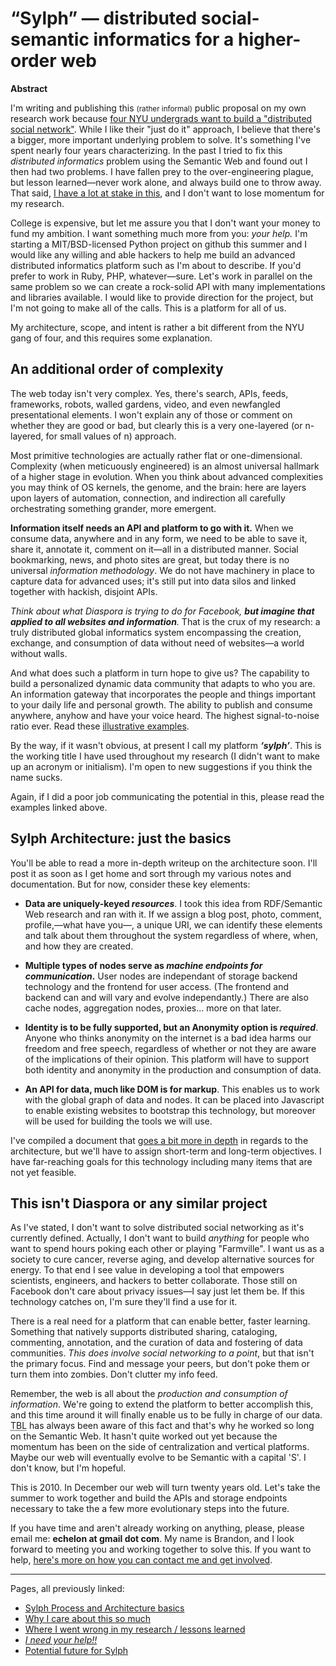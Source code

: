 &ldquo;Sylph&rdquo; &mdash; distributed social-semantic informatics for a higher-order web
===============================

**Abstract** 

I'm writing and publishing this <small>(rather informal)</small> public proposal on my own research work because [four NYU undergrads want to build a "distributed social network"](http://www.nytimes.com/2010/05/12/nyregion/12about.html?partner=rss&emc=rss). While I like their "just do it" approach, I believe that there's a bigger, more important underlying problem to solve. It's something I've spent nearly four years characterizing. In the past I tried to fix this _distributed informatics_ problem using the Semantic Web and found out I then had two problems. I have fallen prey to the over-engineering plague, but lesson learned&mdash;never work alone, and always build one to throw away. That said, [I have a lot at stake in this](./why-i-care), and I don't want to lose momentum for my research. 

College is expensive, but let me assure you that I don't want your money to fund my ambition. I want something much more from you: _your help._ I'm starting a MIT/BSD-licensed Python project on github this summer and I would like any willing and able hackers to help me build an advanced distributed informatics platform such as I'm about to describe. If you'd prefer to work in Ruby, PHP, whatever&mdash;sure. Let's work in parallel on the same problem so we can create a rock-solid API with many implementations and libraries available. I would like to provide direction for the project, but I'm not going to make all of the calls. This is a platform for all of us.

My architecture, scope, and intent is rather a bit different from the NYU gang of 
four, and this requires some explanation.

An additional order of complexity
---------------------------------

The web today isn't very complex. Yes, there's search, APIs, feeds, frameworks, robots, walled gardens, video, and even newfangled presentational elements. I won't explain any of those or comment on whether they are good or bad, but clearly this is a very one-layered (or n-layered, for small values of n) approach. 

Most primitive technologies are actually rather flat or one-dimensional. Complexity (when meticuously engineered) is an almost universal hallmark of a higher stage in evolution. When you think about advanced complexities you may think of OS kernels, the genome, and the brain: here are layers upon layers of automation, connection, and indirection all carefully orchestrating something grander, more emergent.

**Information itself needs an API and platform to go with it.** When we consume data, anywhere and in any form, we need to be able to save it, share it, annotate it, comment on it&mdash;all in a distributed manner. Social bookmarking, news, and photo sites are great, but today there is no universal _information methodology_. We do not have machinery in place to capture data for advanced uses; it's still put into data silos and linked together with hackish, disjoint APIs. 

_Think about what Diaspora is trying to do for Facebook, **but imagine that applied to all websites and information**._ That is the crux of my research: a truly distributed global informatics system encompassing the creation, exchange, and consumption of data without need of websites&mdash;a world without walls.

And what does such a platform in turn hope to give us? The capability to build a personalized dynamic data community that adapts to who you are. An information gateway that incorporates the people and things important to your daily life and personal growth. The ability to publish and consume anywhere, anyhow and have your voice heard. The highest signal-to-noise ratio ever. Read these [illustrative examples](./use-case-scenarios).

By the way, if it wasn't obvious, at present I call my platform **_&lsquo;sylph&rsquo;_**. This is the working title I have used throughout my research (I didn't want to make up an acronym or initialism). I'm open to new suggestions if you think the name sucks.

Again, if I did a poor job communicating the potential in this, please read the examples linked above. 

Sylph Architecture: just the basics
-----------------------------------
You'll be able to read a more in-depth writeup on the architecture soon. I'll post it as soon as I get home and sort through my various notes and documentation. But for now, consider these key elements:

* **Data are uniquely-keyed _resources_**. I took this idea from RDF/Semantic Web research and ran with it. If we assign a blog post, photo, comment, profile,&mdash;what have you&mdash;, a unique URI, we can identify these elements and talk about them throughout the system regardless of where, when, and how they are created.

* **Multiple types of nodes serve as _machine endpoints for communication_.** User nodes are independant of storage backend technology and the frontend for user access. (The frontend and backend can and will vary and evolve independantly.) There are also cache nodes, aggregation nodes, proxies... more on that later.

* **Identity is to be fully supported, but an Anonymity option is _required_**. Anyone who thinks anonymity on the internet is a bad idea harms our freedom and free speech, regardless of whether or not they are aware of the implications of their opinion. This platform will have to support both identity and anonymity in the production and consumption of data. 

* **An API for data, much like DOM is for markup**. This enables us to work with the global graph of data and nodes. It can be placed into Javascript to enable existing websites to bootstrap this technology, but moreover will be used for building the tools we will use. 

I've compiled a document that [goes a bit more in depth](./architecture) in regards to the architecture, but we'll have to assign short-term and long-term objectives. I have far-reaching goals for this technology including many items that are not yet feasible.  

This isn't Diaspora or any similar project
------------------------------------------
As I've stated, I don't want to solve distributed social networking as it's currently defined. Actually, I don't want to build _anything_ for people who want to spend hours poking each other or playing "Farmville". I want us as a society to cure cancer, reverse aging, and develop alternative sources for energy. To that end I see value in developing a tool that empowers scientists, engineers, and hackers to better collaborate. Those still on Facebook don't care about privacy issues&mdash;I say just let them be. If this technology catches on, I'm sure they'll find a use for it. 

There is a real need for a platform that can enable better, faster learning. Something that natively supports distributed sharing, cataloging, commenting, annotation, and the curation of data and fostering of data communities. _This does involve social networking to a point_, but that isn't the primary focus. Find and message your peers, but don't poke them or turn them into zombies. Don't clutter my info feed. 

Remember, the web is all about the _production and consumption of information_. We're going to extend the platform to better accomplish this, and this time around it will finally enable us to be fully in charge of our data. <acronym title="Tim Berners-Lee">TBL</acronym> has always been aware of this fact and that's why he worked so long on the Semantic Web. It hasn't quite worked out yet because the momentum has been on the side of centralization and vertical platforms. Maybe our web will eventually evolve to be Semantic with a capital 'S'. I don't know, but I'm hopeful.

This is 2010. In December our web will turn twenty years old. Let's take the summer to work together and build the APIs and storage endpoints necessary to take the a few more evolutionary steps into the future.
 
If you have time and aren't already working on anything, please, please email me: **echelon at gmail dot com**. My name is Brandon, and I look forward to meeting you and working together to solve this. If you want to help, [here's more on how you can contact me and get involved](./please-help).

---

Pages, all previously linked:

* [Sylph Process and Architecture basics](./architecture)
* [Why I care about this so much](./why-i-care) 
* [Where I went wrong in my research / lessons learned](./lessons-learned)
* [_I need your help!!_](./please-help)
* [Potential future for Sylph](./future)

